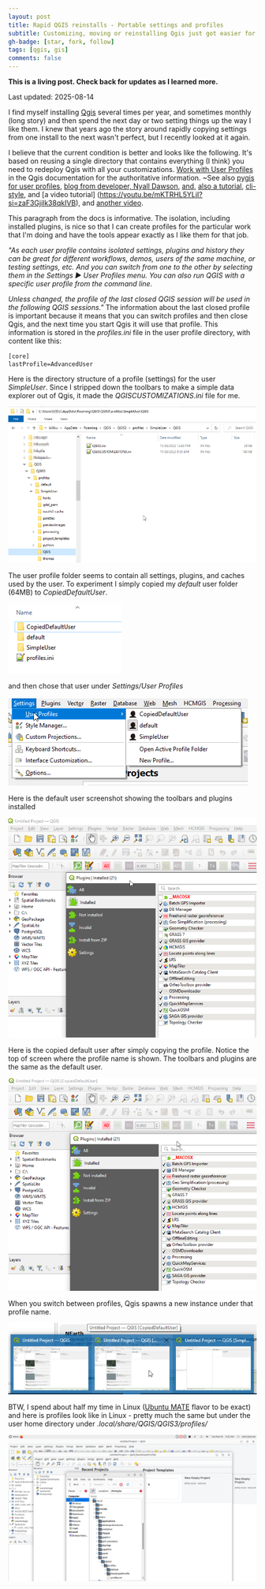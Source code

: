 ```yaml
---
layout: post
title: Rapid QGIS reinstalls - Portable settings and profiles
subtitle: Customizing, moving or reinstalling Qgis just got easier for me
gh-badge: [star, fork, follow]
tags: [qgis, gis]
comments: false
---
```


**This is a living post. Check back for updates as I learned more.**

Last updated: 2025-08-14

I find myself installing [Qgis](https://qgis.org) several times per year, and sometimes monthly (long story) and then spend the next day or two setting things up the way I like them. I knew that years ago the story around rapidly copying settings from one install to the next wasn't perfect, but I recently looked at it again.

I believe that the current condition is better and looks like the following. It's based on reusing a single directory that contains everything (I think) you need to redeploy Qgis with all your customizations. [Work with User Profiles](https://docs.qgis.org/3.40/en/docs/user_manual/introduction/qgis_configuration.html#user-profiles) in the Qgis documentation for the authoritative information. ~See also [pygis for user profiles](https://qgis.org/pyqgis/3.40/core/QgsUserProfileManager.html), [blog from developer, Nyall Dawson](https://nyalldawson.net/2022/11/28/qgis-user-profiles-are-here/), [and](https://www.northrivergeographic.com/qgis-profiles/), [also a tutorial](https://www.spatialnasir.com/2024/04/how-create-manage-user-profiles-qgis.html), [cli-style](https://gis.stackexchange.com/questions/374226/launching-qgis-with-specific-user-profile), and [a video tutorial] (https://youtu.be/mKTRHL5YLjI?si=zaF3Gjilk38qkIVB), and [another video](https://youtu.be/9qJBPY2fjoY?si=U1mxJwkSWEt5hB4W).

This paragraph from the docs is informative. The isolation, including installed plugins, is nice so that I can create profiles for the particular work that I'm doing and have the tools appear exactly as I like them for that job.

*"As each user profile contains isolated settings, plugins and history they can be great for different workflows, demos, users of the same machine, or testing settings, etc. And you can switch from one to the other by selecting them in the Settings ► User Profiles menu. You can also run QGIS with a specific user profile from the command line.*

*Unless changed, the profile of the last closed QGIS session will be used in the following QGIS sessions."* The information about the last closed profile is important because it means that you can switch profiles and then close Qgis, and the next time you start Qgis it will use that profile. This information is stored in the *profiles.ini* file in the user profile directory, with content like this:

```
[core]
lastProfile=AdvancedUser
```

Here is the directory structure of a profile (settings) for the user *SimpleUser*. Since I stripped down the toolbars to make a simple data explorer out of Qgis, it  made the *QGISCUSTOMIZATIONS.ini* file for me.

![](https://raw.githubusercontent.com/johnzastrow/johnzastrow.github.io/master/_posts/img/33c585aa4d205f3ae771b5187e70c634cfc0a7c7.png)

The user profile folder seems to contain all settings, plugins, and caches used by the user. To experiment I simply copied my *default* user folder (64MB) to *CopiedDefaultUser*. 

![](https://raw.githubusercontent.com/johnzastrow/johnzastrow.github.io/master/_posts/img/8f83f436b35dc2dfcce00f9e79e45496a86fa37e.png)

and then chose that user under *Settings/User Profiles*

![](https://raw.githubusercontent.com/johnzastrow/johnzastrow.github.io/master/_posts/img/308488efb711756927c44c0f20bc29af43e8b550.png)

Here is the default user screenshot showing the toolbars and plugins installed

![](https://raw.githubusercontent.com/johnzastrow/johnzastrow.github.io/master/_posts/img/default_user.png)

Here is the copied default user after simply copying the profile. Notice the top of screen where the profile name is shown. The toolbars and plugins are the same as the default user.

![](https://raw.githubusercontent.com/johnzastrow/johnzastrow.github.io/master/_posts/img/copied_user.png)

When you switch between profiles, Qgis spawns a new instance under that profile name.

![](https://raw.githubusercontent.com/johnzastrow/johnzastrow.github.io/master/_posts/img/SwitchingUsers.png)

BTW, I spend about half my time in Linux ([Ubuntu MATE](https://ubuntu-mate.org/) flavor to be exact) and here is profiles look like in Linux - pretty much the same but under the user home directory under *.local/share/QGIS/QGIS3/profiles/*

![](https://raw.githubusercontent.com/johnzastrow/johnzastrow.github.io/master/_posts/img/QgisProfilesMATE.png)
